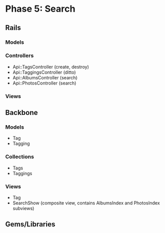 # Phase 5: Search

## Rails
### Models

### Controllers
* Api::TagsController (create, destroy)
* Api::TaggingsController (ditto)
* Api::AlbumsController (search)
* Api::PhotosController (search)

### Views

## Backbone
### Models
* Tag
* Tagging

### Collections
* Tags
* Taggings

### Views
* Tag
* SearchShow (composite view, contains AlbumsIndex and PhotosIndex subviews)

## Gems/Libraries
